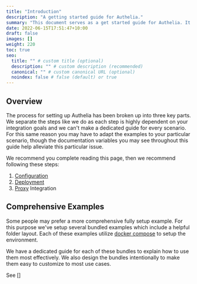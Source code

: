 ```yaml
---
title: "Introduction"
description: "A getting started guide for Authelia."
summary: "This document serves as a get started guide for Authelia. It contains links to various sections and has some key notes in questions frequently asked by people looking to perform setup for the first time."
date: 2022-06-15T17:51:47+10:00
draft: false
images: []
weight: 220
toc: true
seo:
  title: "" # custom title (optional)
  description: "" # custom description (recommended)
  canonical: "" # custom canonical URL (optional)
  noindex: false # false (default) or true
---
```


## Overview

The process for setting up Authelia has been broken up into three key parts. We separate the steps like we do as each
step is highly dependent on your integration goals and we can't make a dedicated guide for every scenario. For this same
reason you may have to adapt the examples to your particular scenario, though the documentation variables you may see
throughout this guide help alleviate this particular issue.

We recommend you complete reading this page, then we recommend following these steps:

1. [Configuration](configuration.md)
2. [Deployment](deployment.md)
3. [Proxy](proxy.md) Integration

## Comprehensive Examples

Some people may prefer a more comprehensive fully setup example. For this purpose we've setup several bundled examples
which include a helpful folder layout. Each of these examples utilize [docker compose] to setup the environment.

We have a dedicated guide for each of these bundles to explain how to use them most effectively. We also design the
bundles intentionally to make them easy to customize to most use cases.

See []

[docker compose]: https://docs.docker.com/compose/
